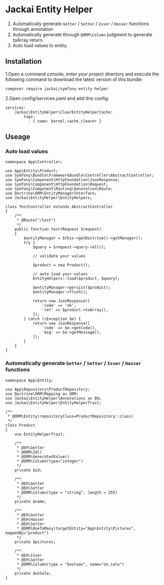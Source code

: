 # Jackai Entity Helper

1. Automatically generate `Getter` / `Setter` / `Isser` / `Hasser` functions through annotation
1. Automatically generate through `@ORM\Column` judgment to generate toArray return.
1. Auto load values to entity. 

## Installation
1.Open a command console, enter your project directory and execute the following command to download the latest version of this bundle:

```
composer require jackai/symfony-entity-helper
```

2.Open config/services.yaml and add this config:

```
services:
    Jackai\EntityHelper\ClearEntityHelperCache:
        tags:
          - { name: kernel.cache_clearer }
```

## Useage

### Auto load values
```
namespace App\Controller;

use App\Entity\Product;
use Symfony\Bundle\FrameworkBundle\Controller\AbstractController;
use Symfony\Component\HttpFoundation\JsonResponse;
use Symfony\Component\HttpFoundation\Request;
use Symfony\Component\Routing\Annotation\Route;
use Doctrine\ORM\EntityManagerInterface;
use Jackai\EntityHelper\EntityHelpers;

class TestController extends AbstractController
{
    /**
     * @Route("/test")
     */
    public function test(Request $request)
    {
        $entityManager = $this->getDoctrine()->getManager();
        try {
            $query = $request->query->all();
            
            // validate your values
            
            $product = new Product();
            
            // auto load your values
            EntityHelpers::load($product, $query);

            $entityManager->persist($product);
            $entityManager->flush();

            return new JsonResponse([
                'code' => 'ok',
                'ret' => $product->toArray(),
            ]);
        } catch (\Exception $e) {
            return new JsonResponse([
                'code' => $e->getCode(),
                'msg' => $e->getMessage(),
            ]);
        }
    }
}

```

### Automatically generate `Getter` / `Setter` / `Isser` / `Hasser` functions
```
namespace App\Entity;

use App\Repository\ProductRepository;
use Doctrine\ORM\Mapping as ORM;
use Jackai\EntityHelper\Annotations as EH;
use Jackai\EntityHelper\EntityHelperTrait;

/**
 * @ORM\Entity(repositoryClass=ProductRepository::class)
 */
class Product
{
    use EntityHelperTrait;

    /**
     * @EH\Getter
     * @ORM\Id()
     * @ORM\GeneratedValue()
     * @ORM\Column(type="integer")
     */
    private $id;

    /**
     * @EH\Getter
     * @EH\Setter
     * @ORM\Column(type = "string", length = 255)
     */
    private $name;
    
    /**
     * @EH\Getter
     * @EH\Hasser
     * @EH\Setter
     * @ORM\OneToMany(targetEntity="App\Entity\Pictures", mappedBy="product")
     */
    private $pictures;
    
    /**
     * @EH\Isser
     * @EH\Setter
     * @ORM\Column(type = "boolean", name="on_sale")
     */
    private $onSale;
}
```
